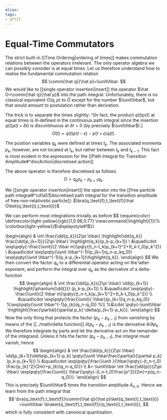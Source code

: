 ```yaml
---
alias:
tags:
- qftII
---
```

# Equal-Time Commutators
The strict built-in [[Time Ordering|ordering of times]] makes
commutation relations between the operators irrelevant. The only operator algebra we can possibly consider is at equal times.
Let us therefore understand how to realise the fundamental commutation relation
$$
\comm{\hat q}{\hat p}=\iunit\hbar.
$$
We would like to [[single operator insertion|insert]] the operator $\hat O=\comm{\hat q}{\hat p}$ into
the path integral.
Unfortunately, there is no classical equivalent $O(q,p)$ to $\hat O$
except for the number $\iunit\hbar$, but that would amount to postulation
rather than derivation.

The trick is to separate the times slightly:
^[In fact, the product $q(t)p(t)$ at equal
times is ill-defined in the continuous path integral
since the insertion $q(t)p(t+\delta t)$ is discontinuous at $\delta t=0$
(by precisely $\iunit\hbar$).]
$$
O(t)=q(t) p(t-\epsilon) - p(t+\epsilon) q(t).
$$

The position variables $q_k$ were defined at times $t_k$.
The associated momenta $p_k$, however, are not located at $t_k$,
but rather between $t_k$ and $t_{k-1}$.
This fact is most evident in
the expression for the [[Path Integral for Transition Amplitude#^discAction|discretised action]]

The above operator is therefore discretised as follows
$$
O=q_k p_k - p_{k+1} q_k.
 $$

We [[single operator insertion|insert]] the operator into the [[free particle path integral#^cd1a51|discretised path integral for the transition amplitude of free non-relativistic particle]]: $\bra{q_\text{f},t_\text{f}}\hat O\ket{q_\text{i},t_\text{i}}$

We can perform most integrations trivially as before
$$
\require{color}
\definecolor{light-yellow}{rgb}{1,0.98,0.77}
\newcommand{\highlight}[1]{%
  \colorbox{light-yellow}{$\displaystyle#1$}}
 

\begin{align}
&
\int \frac{\dd{p_k}}{2\pi \hbar} \highlight{\dd{q_k}} \frac{\dd{p_{k+1}}}{2\pi \hbar}
\highlight{q_k}(p_k-p_{k+1})
\\
&\quad\cdot
\exp\pqty{-\frac{\iunit}{2 \hbar m}\pqty{(t_n-t_k)p_{k+1}^2+(t_k-t_0)p_k^2}}
\\
&\quad\cdot
\exp\pqty{\iunit \hbar^{-1}(p_{k+1}q_n-p_kq_0)}
\exp\pqty{\iunit \hbar^{-1}(p_k-p_{k+1})\highlight{q_k}}.
\end{align}
$$
We then convert the factor $q_k$ to a differential operator
acting on the latter exponent, and perform the integral
over $q_k$ as the derivative of a delta-function
$$
\begin{align}
& \int \frac{\dd{p_k}}{2\pi \hbar} \dd{p_{k+1}} \highlight{\phantom{\dd{}}}
(p_k-p_{k+1})
\\
&\quad\cdot
\exp\pqty{-\frac{\iunit}{2 \hbar m}\pqty{(t_n-t_k)p_{k+1}^2+(t_k-t_0)p_k^2}}
\\
&\quad\cdot
\exp\pqty{\frac{\iunit}{ \hbar}(p_{k+1}q_n-p_kq_0)}
%\exp\pqty{\iunit \hbar^{-1}p_{k}(q_n-q_0)}
%\\
%&\cdot
\pqty{-\iunit\hbar \highlight{\frac{\partial}{\partial p_k} \delta(p_{k+1}-p_k)}}.
\end{align}
$$
Now the only thing that protects the factor
$(p_k-p_{k-1})$ from vanishing by means of the [[../math/delta function]]
$\delta(p_k-p_{k-1})$ is the derivative $\partial/\partial p_k$.
We therefore integrate by parts and let the
derivative act on the remainder of the integrand.
Unless it hits the factor $(p_k-p_{k-1})$, the integral must vanish, hence
$$
\begin{align}
&
\int \frac{\dd{p_k}}{2\pi \hbar} \dd{p_{k+1}}\delta(p_{k+1}-p_k)
\pqty{\iunit \hbar\frac{\partial}{\partial p_k}(p_k-p_{k+1})}
\\
&\quad\cdot
\exp\pqty{\frac{\iunit }{\hbar}\pqty{-(t_n-t_0) \frac{p_{k}^2}{2m}+p_{k}(q_n-q_0)}}
\\
&=
\iunit\hbar
\int \frac{\dd{p}}{2\pi \hbar}
\exp\pqty{\frac{\iunit}{ \hbar}\pqty{-(t_n-t_0)\frac{p^2}{2m}+p(q_n-q_0)}}.
\end{align}
$$
This is precisely $\iunit\hbar$ times the transition amplitude $A_{n,0}$.
Hence we learn from the path integral that
$$
\bra{q_\text{f},t_\text{f}}\comm{\hat q}{\hat p}\ket{q_\text{i},t_\text{i}}
=\iunit\hbar \braket{q_\text{f},t_\text{f}}{q_\text{i},t_\text{i}},
$$
which is fully consistent with canonical quantisation.